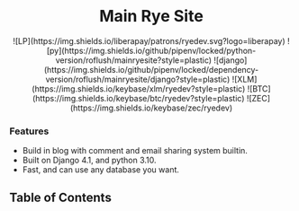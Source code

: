 <h1 align="center" style="margin-top: 0px;">Main Rye Site</h1>
<div align="center">
![LP](https://img.shields.io/liberapay/patrons/ryedev.svg?logo=liberapay) ![py](https://img.shields.io/github/pipenv/locked/python-version/roflush/mainryesite?style=plastic) ![django](https://img.shields.io/github/pipenv/locked/dependency-version/roflush/mainryesite/django?style=plastic) ![XLM](https://img.shields.io/keybase/xlm/ryedev?style=plastic) ![BTC](https://img.shields.io/keybase/btc/ryedev?style=plastic) ![ZEC](https://img.shields.io/keybase/zec/ryedev)
</div>

### Features
- Build in blog with comment and email sharing system builtin.
- Built on Django 4.1, and python 3.10.
- Fast, and can use any database you want. 

## Table of Contents
